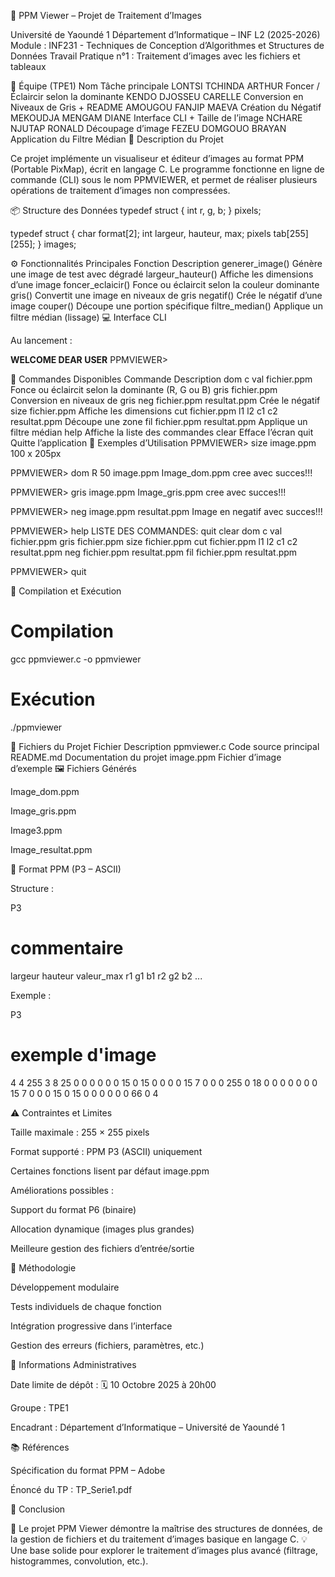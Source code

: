 🎨 PPM Viewer – Projet de Traitement d’Images

Université de Yaoundé 1
Département d’Informatique – INF L2 (2025-2026)
Module : INF231 - Techniques de Conception d’Algorithmes et Structures de Données
Travail Pratique n°1 : Traitement d’images avec les fichiers et tableaux

👥 Équipe (TPE1)
Nom	Tâche principale
LONTSI TCHINDA ARTHUR	Foncer / Éclaircir selon la dominante
KENDO DJOSSEU CARELLE	Conversion en Niveaux de Gris + README
AMOUGOU FANJIP MAEVA	Création du Négatif
MEKOUDJA MENGAM DIANE	Interface CLI + Taille de l’image
NCHARE NJUTAP RONALD	Découpage d’image
FEZEU DOMGOUO BRAYAN	Application du Filtre Médian
🧩 Description du Projet

Ce projet implémente un visualiseur et éditeur d’images au format PPM (Portable PixMap), écrit en langage C.
Le programme fonctionne en ligne de commande (CLI) sous le nom PPMVIEWER, et permet de réaliser plusieurs opérations de traitement d’images non compressées.

📦 Structure des Données
typedef struct {
    int r, g, b;
} pixels;

typedef struct {
    char format[2];
    int largeur, hauteur, max;
    pixels tab[255][255];
} images;

⚙️ Fonctionnalités Principales
Fonction	Description
generer_image()	Génère une image de test avec dégradé
largeur_hauteur()	Affiche les dimensions d’une image
foncer_eclaicir()	Fonce ou éclaircit selon la couleur dominante
gris()	Convertit une image en niveaux de gris
negatif()	Crée le négatif d’une image
couper()	Découpe une portion spécifique
filtre_median()	Applique un filtre médian (lissage)
💻 Interface CLI

Au lancement :

****WELCOME DEAR USER****
PPMVIEWER>

🔧 Commandes Disponibles
Commande	Description
dom c val fichier.ppm	Fonce ou éclaircit selon la dominante (R, G ou B)
gris fichier.ppm	Conversion en niveaux de gris
neg fichier.ppm resultat.ppm	Crée le négatif
size fichier.ppm	Affiche les dimensions
cut fichier.ppm l1 l2 c1 c2 resultat.ppm	Découpe une zone
fil fichier.ppm resultat.ppm	Applique un filtre médian
help	Affiche la liste des commandes
clear	Efface l’écran
quit	Quitte l’application
🧠 Exemples d’Utilisation
PPMVIEWER> size image.ppm
100 x 205px

PPMVIEWER> dom R 50 image.ppm
Image_dom.ppm cree avec succes!!!

PPMVIEWER> gris image.ppm
Image_gris.ppm cree avec succes!!!

PPMVIEWER> neg image.ppm resultat.ppm
Image en negatif avec succes!!!

PPMVIEWER> help
LISTE DES COMMANDES:
 quit
 clear
 dom c val fichier.ppm
 gris fichier.ppm
 size fichier.ppm
 cut fichier.ppm l1 l2 c1 c2 resultat.ppm
 neg fichier.ppm resultat.ppm
 fil fichier.ppm resultat.ppm

PPMVIEWER> quit

🧱 Compilation et Exécution
# Compilation
gcc ppmviewer.c -o ppmviewer

# Exécution
./ppmviewer

📁 Fichiers du Projet
Fichier	Description
ppmviewer.c	Code source principal
README.md	Documentation du projet
image.ppm	Fichier d’image d’exemple
🖼️ Fichiers Générés

Image_dom.ppm

Image_gris.ppm

Image3.ppm

Image_resultat.ppm

📸 Format PPM (P3 – ASCII)

Structure :

P3
# commentaire
largeur hauteur
valeur_max
r1 g1 b1  r2 g2 b2  ...


Exemple :

P3
# exemple d'image
4 4
255
3 8 25  0 0 0  0 0 0  15 0 15
0 0 0  0 15 7  0 0 0  255 0 18
0 0 0  0 0 0  0 15 7  0 0 0
15 0 15  0 0 0  0 0 0  66 0 4

⚠️ Contraintes et Limites

Taille maximale : 255 × 255 pixels

Format supporté : PPM P3 (ASCII) uniquement

Certaines fonctions lisent par défaut image.ppm

Améliorations possibles :

Support du format P6 (binaire)

Allocation dynamique (images plus grandes)

Meilleure gestion des fichiers d’entrée/sortie

🧪 Méthodologie

Développement modulaire

Tests individuels de chaque fonction

Intégration progressive dans l’interface

Gestion des erreurs (fichiers, paramètres, etc.)

📅 Informations Administratives

Date limite de dépôt : 🗓️ 10 Octobre 2025 à 20h00

Groupe : TPE1

Encadrant : Département d’Informatique – Université de Yaoundé 1

📚 Références

Spécification du format PPM – Adobe

Énoncé du TP : TP_Serie1.pdf

🏁 Conclusion

🎯 Le projet PPM Viewer démontre la maîtrise des structures de données, de la gestion de fichiers et du traitement d’images basique en langage C.
💡 Une base solide pour explorer le traitement d’images plus avancé (filtrage, histogrammes, convolution, etc.).
